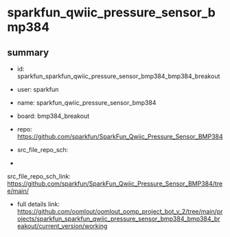 # sparkfun_qwiic_pressure_sensor_bmp384
 
## summary 
* id: sparkfun_sparkfun_qwiic_pressure_sensor_bmp384_bmp384_breakout
* user: sparkfun
* name: sparkfun_qwiic_pressure_sensor_bmp384
* board: bmp384_breakout
* repo: https://github.com/sparkfun/SparkFun_Qwiic_Pressure_Sensor_BMP384



* src_file_repo_sch: 
*
 src_file_repo_sch_link: https://github.com/sparkfun/SparkFun_Qwiic_Pressure_Sensor_BMP384/tree/main/
* full details link: https://github.com/oomlout/oomlout_oomp_project_bot_v_2/tree/main/projects/sparkfun_sparkfun_qwiic_pressure_sensor_bmp384_bmp384_breakout/current_version/working  






